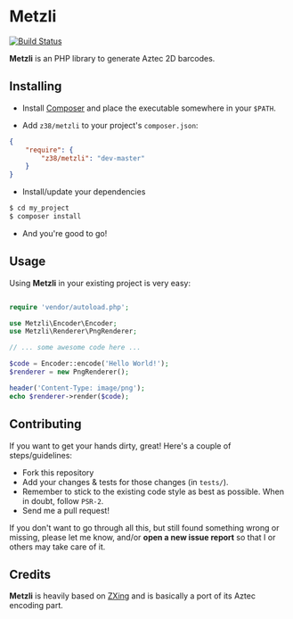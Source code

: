 # Metzli

[![Build Status](https://travis-ci.org/z38/metzli.png?branch=master)](https://travis-ci.org/z38/metzli)

**Metzli** is an PHP library to generate Aztec 2D barcodes.

## Installing

- Install [Composer](http://getcomposer.org) and place the executable somewhere in your `$PATH`.

- Add `z38/metzli` to your project's `composer.json`:

```json
{
    "require": {
        "z38/metzli": "dev-master"
    }
}
```

- Install/update your dependencies

```bash
$ cd my_project
$ composer install
```

- And you're good to go!

## Usage

Using **Metzli** in your existing project is very easy:

```php

require 'vendor/autoload.php';

use Metzli\Encoder\Encoder;
use Metzli\Renderer\PngRenderer;

// ... some awesome code here ...

$code = Encoder::encode('Hello World!');
$renderer = new PngRenderer();

header('Content-Type: image/png');
echo $renderer->render($code);

```

## Contributing

If you want to get your hands dirty, great! Here's a couple of steps/guidelines:

- Fork this repository
- Add your changes & tests for those changes (in `tests/`).
- Remember to stick to the existing code style as best as possible. When in doubt, follow `PSR-2`.
- Send me a pull request!

If you don't want to go through all this, but still found something wrong or missing, please
let me know, and/or **open a new issue report** so that I or others may take care of it.

## Credits

**Metzli** is heavily based on [ZXing](http://code.google.com/p/zxing/) and is basically a port of its Aztec encoding part.
